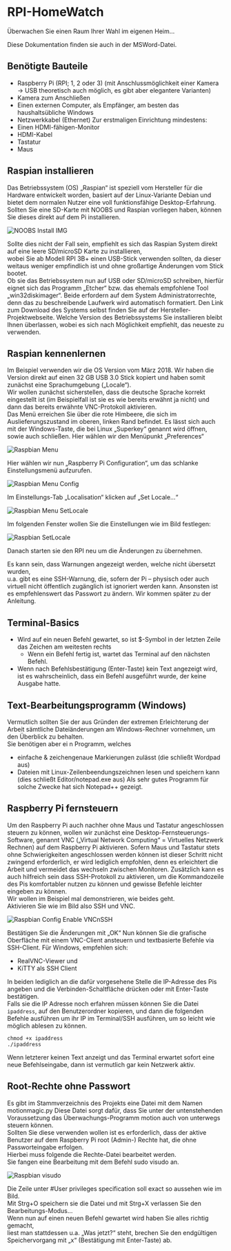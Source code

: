 ﻿# RPI-HomeWatch

Überwachen Sie einen Raum Ihrer Wahl im eigenen Heim...

Diese Dokumentation finden sie auch in der MSWord-Datei.

## Benötigte Bauteile

-	Raspberry Pi (RPI; 1, 2 oder 3)
(mit Anschlussmöglichkeit einer Kamera → USB theoretisch auch möglich, es gibt aber elegantere Varianten)
-	Kamera zum Anschließen
-	Einen externen Computer, als Empfänger, am besten das haushaltsübliche Windows
-	Netzwerkkabel  (Ethernet)
Zur erstmaligen Einrichtung mindestens:
-	Einen HDMI-fähigen-Monitor
-	HDMI-Kabel
-	Tastatur
-	Maus

## Raspian installieren
Das Betriebssystem (OS) „Raspian“ ist speziell vom Hersteller für die Hardware entwickelt worden, basiert auf der Linux-Variante Debian und bietet dem normalen Nutzer eine voll funktionsfähige Desktop-Erfahrung. <br />
Sollten Sie eine SD-Karte mit NOOBS und Raspian vorliegen haben, können Sie dieses direkt auf dem Pi installieren.

![NOOBS Install IMG](https://www.chip.de/ii/2/5/5/5/3/9/0/5/0320ca025068cc50.jpg)

Sollte dies nicht der Fall sein, empfiehlt es sich das Raspian System direkt auf eine leere SD/microSD Karte zu installieren,  <br /> wobei Sie ab Modell RPI 3B+ einen USB-Stick verwenden sollten, da dieser weitaus weniger empfindlich ist und ohne großartige Änderungen vom Stick bootet. <br />
Ob sie das Betriebssystem nun auf USB oder SD/microSD schreiben, hierfür eignet sich das Programm „Etcher“ bzw. das ehemals empfohlene Tool „win32diskimager“. Beide erfordern auf dem System Administratorrechte, denn das zu beschreibende Laufwerk wird automatisch formatiert. Den Link zum Download des Systems selbst finden Sie auf der Hersteller-Projektwebseite. Welche Version des Betriebssystems Sie installieren bleibt Ihnen überlassen, wobei es sich nach Möglichkeit empfiehlt, das neueste zu verwenden.

## Raspian kennenlernen
Im Beispiel verwenden wir die OS Version vom März 2018. Wir haben die Version direkt auf einen 32 GB USB 3.0 Stick kopiert und haben somit zunächst eine Sprachumgebung („Locale“). <br />
Wir wollen zunächst sicherstellen, dass die deutsche Sprache korrekt eingestellt ist (im Beispielfall ist sie es wie bereits erwähnt ja nicht) und dann das bereits erwähnte VNC-Protokoll aktivieren. <br />
Das Menü erreichen Sie über die rote Himbeere, die sich im Auslieferungszustand im oberen, linken Rand befindet. Es lässt sich auch mit der Windows-Taste, die bei Linux „Superkey“ genannt wird öffnen, sowie auch schließen. Hier wählen wir den Menüpunkt „Preferences“ 

![Raspbian Menu](http://justpic.info/images4/ed22/2018110113_12_17192.168.1.22raspberrypiVNCViewer.png)

Hier wählen wir nun „Raspberry Pi Configuration“, um das schlanke Einstellungsmenü aufzurufen.

![Raspbian Menu Config](http://justpic.info/images4/3f1d/2018110113_14_56192.168.1.22raspberrypiVNCViewer.png)

Im Einstellungs-Tab „Localisation“ klicken auf „Set Locale…“

![Raspbian Menu SetLocale](http://justpic.info/images4/52f8/2018110113_19_17192.168.1.22raspberrypiVNCViewer.png)

Im folgenden Fenster wollen Sie die Einstellungen wie im Bild festlegen:	

![Raspbian SetLocale](http://justpic.info/images4/eb2a/2018110114_01_13192.168.1.22raspberrypiVNCViewer.png)


Danach starten sie den RPI neu um die Änderungen zu übernehmen. <br />

Es kann sein, dass Warnungen angezeigt werden, welche nicht übersetzt wurden, <br />
u.a. gibt es eine SSH-Warnung, die, sofern der Pi – physisch oder auch virtuell nicht öffentlich zugänglich ist ignoriert werden kann. Ansonsten ist es empfehlenswert das Passwort zu ändern. Wir kommen später zu der Anleitung.

## Terminal-Basics
-	Wird auf ein neuen Befehl gewartet, so ist $-Symbol in der letzten Zeile das Zeichen am weitesten rechts
    -	Wenn ein Befehl fertig ist, wartet das Terminal auf den nächsten Befehl.
-	Wenn nach Befehlsbestätigung (Enter-Taste) kein Text angezeigt wird, ist es wahrscheinlich, dass ein Befehl ausgeführt wurde, der keine Ausgabe hatte.
 
## Text-Bearbeitungsprogramm (Windows)
Vermutlich sollten Sie der aus Gründen der extremen Erleichterung der Arbeit sämtliche Dateiänderungen am Windows-Rechner vornehmen, um den Überblick zu behalten. <br />
Sie benötigen aber ei n Programm, welches
-	einfache & zeichengenaue Markierungen zulässt (die schließt Wordpad aus)
-	Dateien mit Linux-Zeilenbeendungszeichnen lesen und speichern kann (dies schließt Editor/notepad.exe aus)
Als sehr gutes Programm für solche Zwecke hat sich Notepad++ gezeigt. <br />

## Raspberry Pi fernsteuern
Um den Raspberry Pi auch nachher ohne Maus und Tastatur angeschlossen steuern zu können, wollen wir zunächst eine Desktop-Fernsteuerungs-Software, genannt VNC („Virtual Network Computing“ = Virtuelles Netzwerk Rechnen) auf dem Raspberry Pi aktivieren. Sofern Maus und Tastatur stets ohne Schwierigkeiten angeschlossen werden können ist dieser Schritt nicht zwingend erforderlich, er wird lediglich empfohlen, denn es erleichtert die Arbeit  und vermeidet das wechseln zwischen Monitoren. Zusätzlich kann es auch hilfreich sein dass SSH-Protokoll zu aktivieren, um die Kommandozeile des Pis komfortabler nutzen zu können und gewisse Befehle leichter eingeben zu können. <br />
Wir wollen im Beispiel mal demonstrieren, wie beides geht. <br />
Aktivieren Sie wie im Bild also SSH und VNC.

![Raspbian Config Enable VNCnSSH](http://justpic.info/images4/d076/2018110115_15_58192.168.1.22raspberrypiVNCViewer.png)

Bestätigen Sie die Änderungen mit „OK“
Nun können Sie die grafische Oberfläche mit einem VNC-Client ansteuern und textbasierte Befehle via SSH-Client.
Für Windows, empfehlen sich:
-	RealVNC-Viewer und
-	KiTTY als SSH Client 

In beiden lediglich an die dafür vorgesehene Stelle die IP-Adresse des Pis angeben und die Verbinden-Schaltfläche drücken oder mit Enter-Taste bestätigen. <br />
Falls sie die IP Adresse noch erfahren müssen können Sie die Datei `ipaddress`, auf den Benutzerordner kopieren, und dann die folgenden Befehle ausführen um ihr IP im Terminal/SSH ausführen, um so leicht wie möglich ablesen zu können.

    chmod +x ipaddress
    ./ipaddress
Wenn letzterer keinen Text anzeigt und das Terminal erwartet sofort eine neue Befehlseingabe, dann ist vermutlich gar kein Netzwerk aktiv. <br />

## Root-Rechte ohne Passwort
Es gibt im Stammverzeichnis des Projekts eine Datei mit dem Namen motionmagic.py
Diese Datei sorgt dafür, dass Sie unter der untenstehenden Voraussetzung das Überwachungs-Programm motion auch von unterwegs steuern können. <br />
Sollten Sie diese verwenden wollen ist es erforderlich, dass der aktive Benutzer auf dem Raspberry Pi root (Admin-) Rechte hat, die ohne Passworteingabe erfolgen. <br />
Hierbei muss folgende die Rechte-Datei bearbeitet werden. <br />
Sie fangen eine Bearbeitung mit dem Befehl sudo visudo an.

![Raspbian visudo](http://justpic.info/images4/b977/2018110708_08_33192.168.1.22raspberrypiVNCViewer.png)

Die Zeile unter #User privileges specification soll exact so aussehen wie im Bild. <br />
Mit Strg+O speichern sie die Datei und mit Strg+X verlassen Sie den Bearbeitungs-Modus… <br />
Wenn nun auf einen neuen Befehl gewartet wird haben Sie alles richtig gemacht, <br />
liest man stattdessen u.a. „Was jetzt?“ steht, brechen Sie den endgültigen Speichervorgang mit „x“ (Bestätigung mit Enter-Taste) ab.
